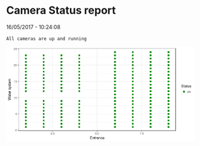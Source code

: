 Camera Status report
================
16/05/2017 - 10:24:08

    All cameras are up and running

![](camreport_files/figure-markdown_github/unnamed-chunk-2-1.png)
